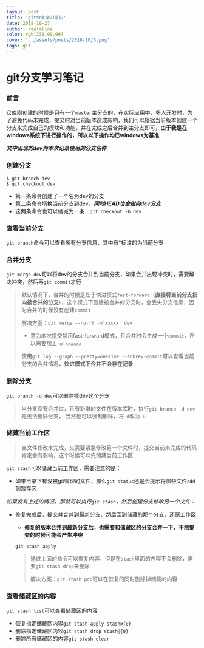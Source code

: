 ```yaml
---
layout: post
title: 'git分支学习笔记'
date: 2018-10-27
author: realmline
color: rgb(238,99,99)
cover: '../assets/posts/2018-10/3.png'
tags: git
---
```


# git分支学习笔记

### 前言

仓库刚创建的时候是只有一个`master`主分支的，在实际应用中，多人开发时，为了避免代码未完成，提交时对当前版本造成影响，我们可以根据当前版本创建一个分支来完成自己的模块和功能，并在完成之后合并到主分支即可，**由于我是在windows系统下进行操作的，所以以下操作均已windows为基准**

***文中出现的dev为本次记录使用的分支名称***

### 创建分支

```
$ git branch dev
$ git checkout dev
```

- 第一条命令创建了一个名为dev的分支
- 第二条命令切换当前分支到dev，***同时HEAD也会指向dev分支***
- 这两条命令也可以缩减为一条：`git checkout -b dev`

### 查看当前分支

`git branch`命令可以查看所有分支信息，其中有*标注的为当前分支

### 合并分支

`git merge dev`可以将dev的分支合并到当前分支，如果合并出现冲突时，需要解决冲突，然后再`git commit`才行

> 默认情况下，合并的时候是处于快进模式`fast-forward`（**直接将当前分支指向被合并的分支**），这个模式下删除被合并的分支时，会丢失分支信息，因为合并的时候没有创建`commit`
>
> 解决方案：`git merge --no-ff -m'xxxxx' dev`
>
> - 意为本次提交禁用fast-forward模式，且合并时会生成一个`commit`，所以需要加上`-m'xxxxxx'`
>
> 使用`git log --graph --pretty=oneline --abbrev-commit`可以查看当前分支的合并情况，**快进模式下合并不会存在记录**

### 删除分支

`git branch -d dev`可以删除掉dev这个分支

> 当分支没有合并过，且有新增的文件在版本库时，执行`git branch -d dev`是无法删除分支， 当然也可以强制删除，将`-d`改为`-D`

### 储藏当前工作区

> 当文件修改未完成，又需要紧急修改另一个文件时，提交当前未完成的代码肯定会有影响，这个时候可以先储藏当前工作区

`git stash`可以储藏当前工作区，需要注意的是：

- 如果目录下有没被git管理的文件，那么`git status`还是会提示将那些文件`add`到暂存区

*如果没有上述的情况，那就可以执行`git stash`，然后创建分支修改另一个文件：*

- 修复完成后，提交并合并到最新分支，然后回到储藏的那个分支，还原工作区

  - **修复的版本合并到最新分支后，也需要和储藏区的分支合并一下，不然提交的时候可能会产生冲突**

  ```
  git stash apply
  ```

  > 通过上面的命令可以恢复内容，但是在`stash`里面的内容不会删除，需要`git stash drop`来删除
  >
  > 解决方案：`git stash pop`可以在恢复的同时删除掉储藏的内容

### 查看储藏区的内容

`git stash list`可以查看储藏区的内容

- 恢复指定储藏区内容`git stash apply stash@{0}`
- 删除指定储藏区内容`git stash drop stash@{0} `
- 删除所有储藏区的内容`git stash clear`